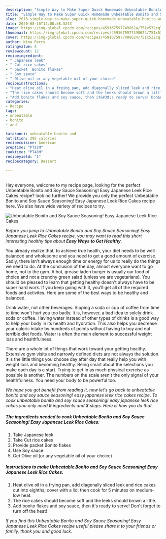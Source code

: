 ```yaml
---
description: "Simple Way to Make Super Quick Homemade Unbeatable Bonito and Soy Sauce Seasoning! Easy Japanese Leek Rice Cakes"
title: "Simple Way to Make Super Quick Homemade Unbeatable Bonito and Soy Sauce Seasoning! Easy Japanese Leek Rice Cakes"
slug: 2013-simple-way-to-make-super-quick-homemade-unbeatable-bonito-and-soy-sauce-seasoning-easy-japanese-leek-rice-cakes
date: 2020-08-16T12:00:58.524Z
image: https://img-global.cpcdn.com/recipes/4591675977498624/751x532cq70/unbeatable-bonito-and-soy-sauce-seasoning-easy-japanese-leek-rice-cakes-recipe-main-photo.jpg
thumbnail: https://img-global.cpcdn.com/recipes/4591675977498624/751x532cq70/unbeatable-bonito-and-soy-sauce-seasoning-easy-japanese-leek-rice-cakes-recipe-main-photo.jpg
cover: https://img-global.cpcdn.com/recipes/4591675977498624/751x532cq70/unbeatable-bonito-and-soy-sauce-seasoning-easy-japanese-leek-rice-cakes-recipe-main-photo.jpg
author: Nina Perry
ratingvalue: 4
reviewcount: 12
recipeingredient:
- " Japanese leek"
- " Cut rice cakes"
- " packet  Bonito flakes"
- " Soy sauce"
- " Olive oil or any vegetable oil of your choice"
recipeinstructions:
- "Heat olive oil in a frying pan, add diagonally sliced leek and rice cakes cut into eighths, cover with a lid, then cook for 5 minutes on medium-low heat."
- "The rice cakes should become soft and the leeks should brown a little."
- "Add bonito flakes and soy sauce, then it&#39;s ready to serve! Don&#39;t forget to turn off the heat!"
categories:
- Recipe
tags:
- unbeatable
- bonito
- and

katakunci: unbeatable bonito and 
nutrition: 295 calories
recipecuisine: American
preptime: "PT22M"
cooktime: "PT48M"
recipeyield: "1"
recipecategory: Dessert

---
```

<br>
Hey everyone, welcome to my recipe page, looking for the perfect Unbeatable Bonito and Soy Sauce Seasoning! Easy Japanese Leek Rice Cakes recipe? look no further! We provide you only the perfect Unbeatable Bonito and Soy Sauce Seasoning! Easy Japanese Leek Rice Cakes recipe here. We also have wide variety of recipes to try.
<br>


![Unbeatable Bonito and Soy Sauce Seasoning! Easy Japanese Leek Rice Cakes](https://img-global.cpcdn.com/recipes/4591675977498624/751x532cq70/unbeatable-bonito-and-soy-sauce-seasoning-easy-japanese-leek-rice-cakes-recipe-main-photo.jpg)

<i>Before you jump to Unbeatable Bonito and Soy Sauce Seasoning! Easy Japanese Leek Rice Cakes recipe, you may want to read this short interesting healthy tips about <strong>Easy Ways to Get Healthy</strong>.</i>

You already realize that, to achieve true health, your diet needs to be well balanced and wholesome and you need to get a good amount of exercise. Sadly, there isn't always enough time or energy for us to really do the things we need to do. At the conclusion of the day, almost everyone want to go home, not to the gym. A hot, grease laden burger is usually our food of choice and not a crunchy green salad (unless we are vegetarians). You should be pleased to learn that getting healthy doesn't always have to be super hard work. If you keep going with it, you'll get all of the required foods and activites. Here are some of the best ways to be healthy and balanced.

Drink water, not other beverages. Sipping a soda or cup of coffee from time to time won't hurt you too badly. It is, however, a bad idea to solely drink soda or coffee. Having water instead of other types of drinks is a good way to help your body in its health and hydration. This also helps you decrease your caloric intake by hundreds of points without having to buy and eat terrible diet foods. Water is often the main element to successful weight loss and healthfulness.

There are a whole lot of things that work toward your getting healthy. Extensive gym visits and narrowly defined diets are not always the solution. It is the little things you choose day after day that really help you with weight loss and becoming healthy. Being smart about the selections you make each day is a start. Trying to get in as much physical exercise as possible is another. The numbers on the scale aren't the only signal of your healthfulness. You need your body to be powerful too. 


<i>We hope you got benefit from reading it, now let's go back to unbeatable bonito and soy sauce seasoning! easy japanese leek rice cakes recipe. To cook unbeatable bonito and soy sauce seasoning! easy japanese leek rice cakes you only need <strong>5</strong> ingredients and <strong>3</strong> steps. Here is how you do that.
</i>

##### The ingredients needed to cook Unbeatable Bonito and Soy Sauce Seasoning! Easy Japanese Leek Rice Cakes:

1. Take  Japanese leek
1. Take  Cut rice cakes
1. Provide  packet  Bonito flakes
1. Use  Soy sauce
1. Get  Olive oil (or any vegetable oil of your choice)


##### Instructions to make Unbeatable Bonito and Soy Sauce Seasoning! Easy Japanese Leek Rice Cakes:

1. Heat olive oil in a frying pan, add diagonally sliced leek and rice cakes cut into eighths, cover with a lid, then cook for 5 minutes on medium-low heat.
1. The rice cakes should become soft and the leeks should brown a little.
1. Add bonito flakes and soy sauce, then it&#39;s ready to serve! Don&#39;t forget to turn off the heat!


<i>If you find this Unbeatable Bonito and Soy Sauce Seasoning! Easy Japanese Leek Rice Cakes recipe useful please share it to your friends or family, thank you and good luck.</i>

